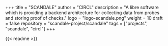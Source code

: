 +++
title = "SCANDALE"
author = "CIRCL"
description = "A libre software which is providing a backend architecture for collecting data from probes and storing proof of checks."
logo = "logo-scandale.png"
weight = 10
draft = false
repository = "scandale-project/scandale"
tags = ["projects", "scandale", "circl"]
+++

{{< readme >}}
